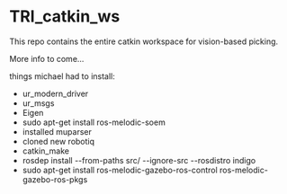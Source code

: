 # TRI_catkin_ws
This repo contains the entire catkin workspace for vision-based picking. 

More info to come...


things michael had to install:
- ur_modern_driver
- ur_msgs
- Eigen
- sudo apt-get install ros-melodic-soem
- installed muparser
- cloned new robotiq
- catkin_make
- rosdep install --from-paths src/ --ignore-src --rosdistro indigo
- sudo apt-get install ros-melodic-gazebo-ros-control ros-melodic-gazebo-ros-pkgs
